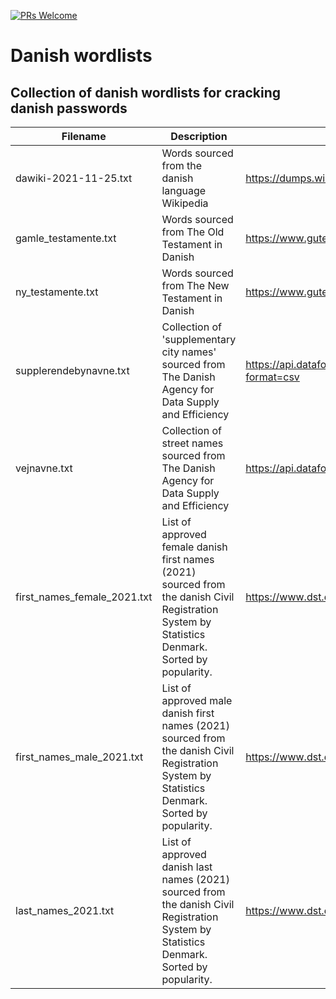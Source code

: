 [![PRs Welcome](https://img.shields.io/badge/PRs-welcome-brightgreen.svg?style=flat-square)](http://makeapullrequest.com)

# Danish wordlists
## Collection of danish wordlists for cracking danish passwords

Filename  | Description | Source
------------- | ------------- | -------------
dawiki-2021-11-25.txt  | Words sourced from the danish language Wikipedia  | https://dumps.wikimedia.org/dawiki/20211120/
gamle_testamente.txt  | Words sourced from The Old Testament in Danish  |  https://www.gutenberg.org/cache/epub/2143/pg2143.txt
ny_testamente.txt  |  Words sourced from The New Testament in Danish  |  https://www.gutenberg.org/cache/epub/2143/pg2143.txt
supplerendebynavne.txt  |  Collection of 'supplementary city names' sourced from The Danish Agency for Data Supply and Efficiency  |  https://api.dataforsyningen.dk/supplerendebynavne?format=csv
vejnavne.txt  |  Collection of street names sourced from The Danish Agency for Data Supply and Efficiency  |  https://api.dataforsyningen.dk/vejstykker?format=csv
first_names_female_2021.txt  |  List of approved female danish first names (2021) sourced from the danish Civil Registration System by Statistics Denmark. Sorted by popularity. |  https://www.dst.dk/da/Statistik/emner/borgere/navne
first_names_male_2021.txt  |  List of approved male danish first names (2021) sourced from the danish Civil Registration System by Statistics Denmark. Sorted by popularity. |  https://www.dst.dk/da/Statistik/emner/borgere/navne
last_names_2021.txt  |  List of approved danish last names (2021) sourced from the danish Civil Registration System by Statistics Denmark. Sorted by popularity. |  https://www.dst.dk/da/Statistik/emner/borgere/navne
